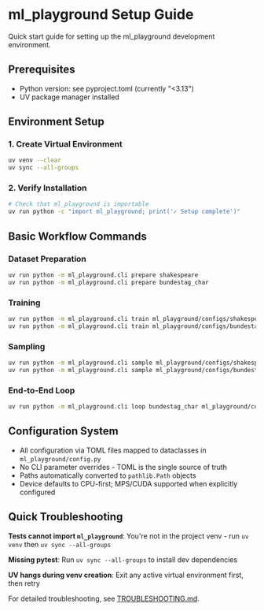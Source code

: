 # ml_playground Setup Guide

Quick start guide for setting up the ml_playground development environment.

## Prerequisites

- Python version: see pyproject.toml (currently "<3.13")
- UV package manager installed

## Environment Setup

### 1. Create Virtual Environment
```bash
uv venv --clear
uv sync --all-groups
```

### 2. Verify Installation
```bash
# Check that ml_playground is importable
uv run python -c "import ml_playground; print('✓ Setup complete')"
```

## Basic Workflow Commands

### Dataset Preparation
```bash
uv run python -m ml_playground.cli prepare shakespeare
uv run python -m ml_playground.cli prepare bundestag_char
```

### Training
```bash
uv run python -m ml_playground.cli train ml_playground/configs/shakespeare_cpu.toml
uv run python -m ml_playground.cli train ml_playground/configs/bundestag_char_cpu.toml
```

### Sampling
```bash
uv run python -m ml_playground.cli sample ml_playground/configs/shakespeare_cpu.toml
uv run python -m ml_playground.cli sample ml_playground/configs/bundestag_char_cpu.toml
```

### End-to-End Loop
```bash
uv run python -m ml_playground.cli loop bundestag_char ml_playground/configs/bundestag_char_cpu.toml
```

## Configuration System

- All configuration via TOML files mapped to dataclasses in `ml_playground/config.py`
- No CLI parameter overrides - TOML is the single source of truth
- Paths automatically converted to `pathlib.Path` objects
- Device defaults to CPU-first; MPS/CUDA supported when explicitly configured

## Quick Troubleshooting

**Tests cannot import `ml_playground`**: You're not in the project venv - run `uv venv` then `uv sync --all-groups`

**Missing pytest**: Run `uv sync --all-groups` to install dev dependencies

**UV hangs during venv creation**: Exit any active virtual environment first, then retry

For detailed troubleshooting, see [TROUBLESHOOTING.md](TROUBLESHOOTING.md).